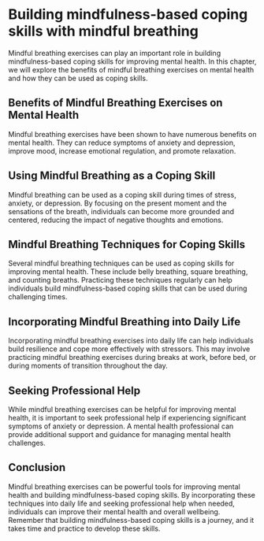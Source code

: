Building mindfulness-based coping skills with mindful breathing
===============================================================================================================

Mindful breathing exercises can play an important role in building mindfulness-based coping skills for improving mental health. In this chapter, we will explore the benefits of mindful breathing exercises on mental health and how they can be used as coping skills.

Benefits of Mindful Breathing Exercises on Mental Health
--------------------------------------------------------

Mindful breathing exercises have been shown to have numerous benefits on mental health. They can reduce symptoms of anxiety and depression, improve mood, increase emotional regulation, and promote relaxation.

Using Mindful Breathing as a Coping Skill
-----------------------------------------

Mindful breathing can be used as a coping skill during times of stress, anxiety, or depression. By focusing on the present moment and the sensations of the breath, individuals can become more grounded and centered, reducing the impact of negative thoughts and emotions.

Mindful Breathing Techniques for Coping Skills
----------------------------------------------

Several mindful breathing techniques can be used as coping skills for improving mental health. These include belly breathing, square breathing, and counting breaths. Practicing these techniques regularly can help individuals build mindfulness-based coping skills that can be used during challenging times.

Incorporating Mindful Breathing into Daily Life
-----------------------------------------------

Incorporating mindful breathing exercises into daily life can help individuals build resilience and cope more effectively with stressors. This may involve practicing mindful breathing exercises during breaks at work, before bed, or during moments of transition throughout the day.

Seeking Professional Help
-------------------------

While mindful breathing exercises can be helpful for improving mental health, it is important to seek professional help if experiencing significant symptoms of anxiety or depression. A mental health professional can provide additional support and guidance for managing mental health challenges.

Conclusion
----------

Mindful breathing exercises can be powerful tools for improving mental health and building mindfulness-based coping skills. By incorporating these techniques into daily life and seeking professional help when needed, individuals can improve their mental health and overall wellbeing. Remember that building mindfulness-based coping skills is a journey, and it takes time and practice to develop these skills.
